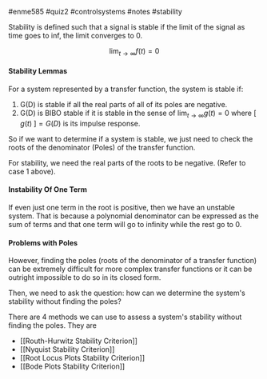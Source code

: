 #enme585 #quiz2 #controlsystems #notes #stability 


Stability is defined such that a signal is stable if the limit of the signal as time goes to inf, the limit converges to 0.

$$
\lim_{ t \to \infty } f(t) = 0
$$

#### Stability Lemmas
For a system represented by a transfer function, the system is stable if:

1) G(D) is stable if all the real parts of all of its poles are negative.
2) G(D) is BIBO stable if it is stable in the sense of $\lim_{ t \to \infty } g(t) = 0$ where $[\;g(t)\;] = G(D)$ is its impulse response.

So if we want to determine if a system is stable, we just need to check the roots of the denominator (Poles) of the transfer function.

For stability, we need the real parts of the roots to be negative. (Refer to case 1 above).


#### Instability Of One Term
If even just one term in the root is positive, then we have an unstable system. That is because a polynomial denominator can be expressed as the sum of terms and that one term will go to infinity while the rest go to 0.


#### Problems with Poles
However, finding the poles (roots of the denominator of a transfer function) can be extremely difficult for more complex transfer functions or it can be outright impossible to do so in its closed form.

Then, we need to ask the question: how can we determine the system's stability without finding the poles?

There are 4 methods we can use to assess a system's stability without finding the poles. They are
- [[Routh-Hurwitz Stability Criterion]]
- [[Nyquist Stability Criterion]]
- [[Root Locus Plots Stability Criterion]]
- [[Bode Plots Stability Criterion]]








